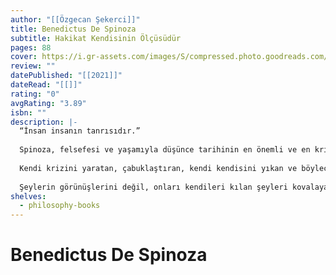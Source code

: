 ```yaml
---
author: "[[Özgecan Şekerci]]"
title: Benedictus De Spinoza
subtitle: Hakikat Kendisinin Ölçüsüdür
pages: 88
cover: https://i.gr-assets.com/images/S/compressed.photo.goodreads.com/books/1671132480l/68009126.jpg
review: ""
datePublished: "[[2021]]"
dateRead: "[[]]"
rating: "0"
avgRating: "3.89"
isbn: ""
description: |-
  “İnsan insanın tanrısıdır.”  
    
  Spinoza, felsefesi ve yaşamıyla düşünce tarihinin en önemli ve en kritik eşiklerinden birisi olmuştur. Zira o, dışlanma pahasına, Tanrı’ya dair genel kavrayışı köklü biçimde eleştirmiş ve Tanrı’yı zorunluluk gereği yer kaplayan bir töz olarak kavramıştır. Onun engin düşünce dünyası Marx, Nietzsche, Kant, Hegel, Goethe, Einstein ve daha pek çok kişiye ilham vermiştir.  
    
  Kendi krizini yaratan, çabuklaştıran, kendi kendisini yıkan ve böylece kendisini özgürce ve özüne en yakın biçimde yeniden inşa eden; kendisini sınırlayan her şeyi –yazgısını, bedenini, arzularını, ötekilerin varlığını, içine doğduğu tüm belirlenimleri– kabul ederek, hatta yücelterek aşan bir felsefeyi ve bu felsefenin neredeyse bire bir izdüşümü olan bir yaşamöyküsünü anlamaya niyetlendiğimiz bir yolculuğa çıkıyoruz.  
    
  Şeylerin görünüşlerini değil, onları kendileri kılan şeyleri kovalayan; ötekileri kucaklayan, onların varlığından hoşnutluk duyan, incelikli, uyumlu, tutarlı ve sarsılmaz bir düşünce sistematiği ile tanışmaya hazır mısınız?
shelves:
  - philosophy-books
---
```

# Benedictus De Spinoza
